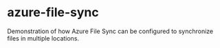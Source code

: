 # azure-file-sync

Demonstration of how Azure File Sync can be configured to synchronize files in multiple locations.
